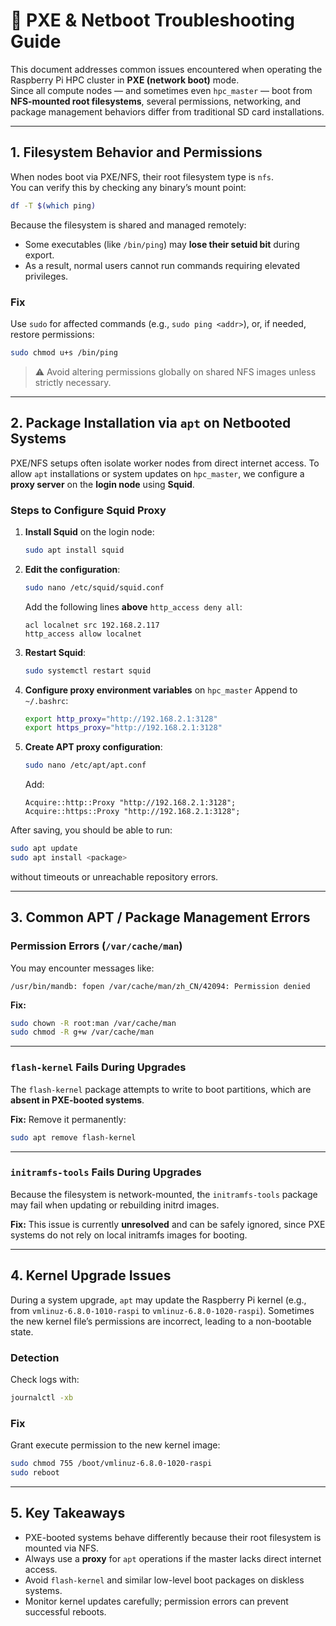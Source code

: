 # 🧠 PXE & Netboot Troubleshooting Guide

This document addresses common issues encountered when operating the Raspberry Pi HPC cluster in **PXE (network boot)** mode.  
Since all compute nodes — and sometimes even `hpc_master` — boot from **NFS-mounted root filesystems**, several permissions, networking, and package management behaviors differ from traditional SD card installations.

---

## 1. Filesystem Behavior and Permissions

When nodes boot via PXE/NFS, their root filesystem type is `nfs`.  
You can verify this by checking any binary’s mount point:

```bash
df -T $(which ping)
````

Because the filesystem is shared and managed remotely:

* Some executables (like `/bin/ping`) may **lose their setuid bit** during export.
* As a result, normal users cannot run commands requiring elevated privileges.

### Fix

Use `sudo` for affected commands (e.g., `sudo ping <addr>`), or, if needed, restore permissions:

```bash
sudo chmod u+s /bin/ping
```

> ⚠️ Avoid altering permissions globally on shared NFS images unless strictly necessary.

---

## 2. Package Installation via `apt` on Netbooted Systems

PXE/NFS setups often isolate worker nodes from direct internet access.
To allow `apt` installations or system updates on `hpc_master`, we configure a **proxy server** on the **login node** using **Squid**.

### Steps to Configure Squid Proxy

1. **Install Squid** on the login node:

   ```bash
   sudo apt install squid
   ```

2. **Edit the configuration**:

   ```bash
   sudo nano /etc/squid/squid.conf
   ```

   Add the following lines **above** `http_access deny all`:

   ```
   acl localnet src 192.168.2.117
   http_access allow localnet
   ```

3. **Restart Squid**:

   ```bash
   sudo systemctl restart squid
   ```

4. **Configure proxy environment variables** on `hpc_master`
   Append to `~/.bashrc`:

   ```bash
   export http_proxy="http://192.168.2.1:3128"
   export https_proxy="http://192.168.2.1:3128"
   ```

5. **Create APT proxy configuration**:

   ```bash
   sudo nano /etc/apt/apt.conf
   ```

   Add:

   ```
   Acquire::http::Proxy "http://192.168.2.1:3128";
   Acquire::https::Proxy "http://192.168.2.1:3128";
   ```

After saving, you should be able to run:

```bash
sudo apt update
sudo apt install <package>
```

without timeouts or unreachable repository errors.

---

## 3. Common APT / Package Management Errors

### Permission Errors (`/var/cache/man`)

You may encounter messages like:

```
/usr/bin/mandb: fopen /var/cache/man/zh_CN/42094: Permission denied
```

**Fix:**

```bash
sudo chown -R root:man /var/cache/man
sudo chmod -R g+w /var/cache/man
```

---

### `flash-kernel` Fails During Upgrades

The `flash-kernel` package attempts to write to boot partitions, which are **absent in PXE-booted systems**.

**Fix:**
Remove it permanently:

```bash
sudo apt remove flash-kernel
```

---

### `initramfs-tools` Fails During Upgrades

Because the filesystem is network-mounted, the `initramfs-tools` package may fail when updating or rebuilding initrd images.

**Fix:**
This issue is currently **unresolved** and can be safely ignored, since PXE systems do not rely on local initramfs images for booting.

---

## 4. Kernel Upgrade Issues

During a system upgrade, `apt` may update the Raspberry Pi kernel (e.g., from `vmlinuz-6.8.0-1010-raspi` to `vmlinuz-6.8.0-1020-raspi`).
Sometimes the new kernel file’s permissions are incorrect, leading to a non-bootable state.

### Detection

Check logs with:

```bash
journalctl -xb
```

### Fix

Grant execute permission to the new kernel image:

```bash
sudo chmod 755 /boot/vmlinuz-6.8.0-1020-raspi
sudo reboot
```

---

## 5. Key Takeaways

* PXE-booted systems behave differently because their root filesystem is mounted via NFS.
* Always use a **proxy** for `apt` operations if the master lacks direct internet access.
* Avoid `flash-kernel` and similar low-level boot packages on diskless systems.
* Monitor kernel updates carefully; permission errors can prevent successful reboots.
